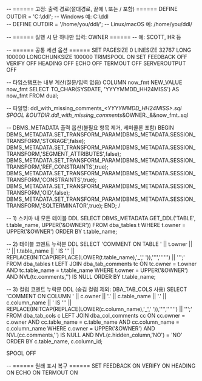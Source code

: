 -- ====== 고정: 출력 경로(절대경로, 끝에 \ 또는 / 포함) ======
DEFINE OUTDIR = 'C:\ddl\';       -- Windows 예: C:\ddl\
-- DEFINE OUTDIR = '/home/you/ddl/';  -- Linux/macOS 예: /home/you/ddl/

-- ====== 실행 시 단 하나만 입력: OWNER ======
-- 예: SCOTT, HR 등

-- ====== 공통 세션 옵션 ======
SET PAGESIZE 0 LINESIZE 32767 LONG 100000 LONGCHUNKSIZE 100000 TRIMSPOOL ON
SET FEEDBACK OFF VERIFY OFF HEADING OFF ECHO OFF TERMOUT OFF SERVEROUTPUT OFF

-- 타임스탬프는 내부 계산(질문/입력 없음)
COLUMN now_fmt NEW_VALUE now_fmt
SELECT TO_CHAR(SYSDATE, 'YYYYMMDD_HH24MISS') AS now_fmt FROM dual;

-- 파일명: ddl_with_missing_comments_<OWNER>_<YYYYMMDD_HH24MISS>.sql
SPOOL &OUTDIR.ddl_with_missing_comments_&OWNER._&&now_fmt..sql

-- DBMS_METADATA 출력 옵션(불필요 항목 제거, 세미콜론 포함)
BEGIN
  DBMS_METADATA.SET_TRANSFORM_PARAM(DBMS_METADATA.SESSION_TRANSFORM,'STORAGE',false);
  DBMS_METADATA.SET_TRANSFORM_PARAM(DBMS_METADATA.SESSION_TRANSFORM,'SEGMENT_ATTRIBUTES',false);
  DBMS_METADATA.SET_TRANSFORM_PARAM(DBMS_METADATA.SESSION_TRANSFORM,'REF_CONSTRAINTS',true);
  DBMS_METADATA.SET_TRANSFORM_PARAM(DBMS_METADATA.SESSION_TRANSFORM,'CONSTRAINTS',true);
  DBMS_METADATA.SET_TRANSFORM_PARAM(DBMS_METADATA.SESSION_TRANSFORM,'OID',false);
  DBMS_METADATA.SET_TRANSFORM_PARAM(DBMS_METADATA.SESSION_TRANSFORM,'SQLTERMINATOR',true);
END;
/

-- 1) 스키마 내 모든 테이블 DDL
SELECT DBMS_METADATA.GET_DDL('TABLE', t.table_name, UPPER('&OWNER'))
FROM   dba_tables t
WHERE  t.owner = UPPER('&OWNER')
ORDER  BY t.table_name;

-- 2) 테이블 코멘트 누락분 DDL
SELECT
  'COMMENT ON TABLE ' || t.owner || '.' || t.table_name ||
  ' IS ''' || REPLACE(INITCAP(REPLACE(LOWER(t.table_name),'_',' ')),'''','''''') || ''';'
FROM dba_tables t
LEFT JOIN dba_tab_comments tc
  ON tc.owner = t.owner AND tc.table_name = t.table_name
WHERE t.owner = UPPER('&OWNER')
  AND NVL(tc.comments,'') IS NULL
ORDER BY t.table_name;

-- 3) 컬럼 코멘트 누락분 DDL (숨김 컬럼 제외: DBA_TAB_COLS 사용)
SELECT
  'COMMENT ON COLUMN ' || c.owner || '.' || c.table_name || '.' || c.column_name ||
  ' IS ''' || REPLACE(INITCAP(REPLACE(LOWER(c.column_name),'_',' ')),'''','''''') || ''';'
FROM dba_tab_cols c
LEFT JOIN dba_col_comments cc
  ON cc.owner = c.owner AND cc.table_name = c.table_name AND cc.column_name = c.column_name
WHERE c.owner = UPPER('&OWNER')
  AND NVL(cc.comments,'') IS NULL
  AND NVL(c.hidden_column,'NO') = 'NO'
ORDER BY c.table_name, c.column_id;

SPOOL OFF

-- ====== 원래 표시 복구 ======
SET FEEDBACK ON VERIFY ON HEADING ON ECHO ON TERMOUT ON
